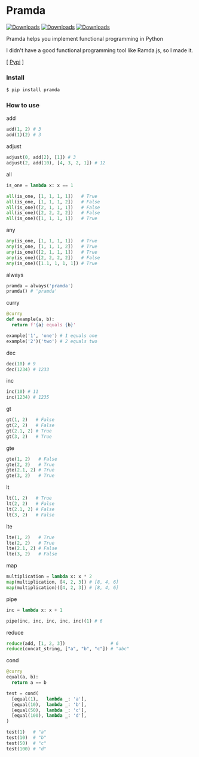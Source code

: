 # Pramda

[![Downloads](https://static.pepy.tech/badge/pramda)](https://pepy.tech/project/pramda)
[![Downloads](https://static.pepy.tech/badge/pramda/month)](https://pepy.tech/project/pramda)
[![Downloads](https://static.pepy.tech/badge/pramda/week)](https://pepy.tech/project/pramda)

Pramda helps you implement functional programming in Python

I didn't have a good functional programming tool like Ramda.js, so I made it.

[ [Pypi](https://pypi.org/project/pramda/) ]

### Install

```sh
$ pip install pramda
```

### How to use

add

```py
add(1, 2) # 3
add(1)(2) # 3
```

adjust

```py
adjust(0, add(2), [1]) # 3
adjust(2, add(10), [4, 3, 2, 1]) # 12
```

all

```py
is_one = lambda x: x == 1

all(is_one, [1, 1, 1, 1])   # True
all(is_one, [1, 1, 1, 2])   # False
all(is_one)([2, 1, 1, 1])   # False
all(is_one)([2, 2, 2, 2])   # False
all(is_one)([1, 1, 1, 1])   # True
```

any

```py
any(is_one, [1, 1, 1, 1])   # True
any(is_one, [1, 1, 1, 2])   # True
any(is_one)([2, 1, 1, 1])   # True
any(is_one)([2, 2, 2, 2])   # False
any(is_one)([1.1, 1, 1, 1]) # True
```

always

```py
pramda = always('pramda')
pramda() # 'pramda'
```

curry

```py
@curry
def example(a, b):
  return f'{a} equals {b}'

example('1', 'one') # 1 equals one
example('2')('two') # 2 equals two
```

dec

```py
dec(10) # 9
dec(1234) # 1233
```

inc

```py
inc(10) # 11
inc(1234) # 1235
```

gt

```py
gt(1, 2)   # False
gt(2, 2)   # False
gt(2.1, 2) # True
gt(3, 2)   # True
```

gte

```py
gte(1, 2)   # False
gte(2, 2)   # True
gte(2.1, 2) # True
gte(3, 2)   # True
```

lt

```py
lt(1, 2)   # True
lt(2, 2)   # False
lt(2.1, 2) # False
lt(3, 2)   # False
```

lte

```py
lte(1, 2)   # True
lte(2, 2)   # True
lte(2.1, 2) # False
lte(3, 2)   # False
```

map

```py
multiplication = lambda x: x * 2
map(multiplication, [4, 2, 3]) # [8, 4, 6]
map(multiplication)([4, 2, 3]) # [8, 4, 6]
```

pipe

```py
inc = lambda x: x + 1

pipe(inc, inc, inc, inc, inc)(1) # 6
```

reduce

```py
reduce(add, [1, 2, 3])                 # 6
reduce(concat_string, ["a", "b", "c"]) # "abc"
```

cond

```py
@curry
equal(a, b):
  return a == b

test = cond(
  [equal(1),   lambda _: 'a'],
  [equal(10),  lambda _: 'b'],
  [equal(50),  lambda _: 'c'],
  [equal(100), lambda _: 'd'],
)

test(1)   # "a"
test(10)  # "b"
test(50)  # "c"
test(100) # "d"
```
